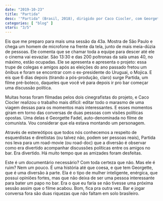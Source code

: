 ```yaml
---
date: "2019-10-23"
title: "Partida"
desc: '"Partida" (Brasil, 2018), dirigido por Caco Ciocler, com Georgette Fadel, Léo Steinbruch, Paula Cesari, Sarah Lessa, Vasco Pimentel. Escrito para o CinemAqui na cobertura da #mostrasp.'
categories: [ "blog" ]
stars: "3/5"
---
```

Eis que me preparo para mais uma sessão da 43a. Mostra de São Paulo e chega um homem de microfone na frente da tela, junto de mais meia-dúzia de pessoas. Ele comenta que se chamar toda a equipe para descer até ele o cinema vai esvaziar. São 13:30 e das 200 poltronas da sala umas 40, no máximo, estão ocupadas. Ele se apresenta e apresenta o projeto: essa trupe de colegas e amigos após as eleições do ano passado fretou um ônibus e foram se encontrar com o ex-presidente do Uruguai, o Mojica. E eis que 6 dias depois (tirando a pós-produção, claro) surge Partida, um filme pré-boteco, daqueles que você vê para depois ir pro bar começar uma discussão política.

Muitas horas foram filmadas pelos dois cinegrafistas do projeto, e Caco Ciocler realizou o trabalho mais difícil: editar todo o marasmo de uma viagem dessas para os momentos mais interessantes. E esses momentos giram em torno das conversas de duas pessoas com visões políticas opostas. Uma delas é Georgette Fadel, auto-denominada no filme de comunista. Vou considerar que ela estava montando um personagem.

Através de estereótipos que todos nós conhecemos a respeito de esquerdistas e direitistas (ou talvez não, podem ser pessoas reais), Partida nos leva para um road-movie (ou road-doc) que a diversão é observar como era divertido acompanhar discussões políticas entre os amigos no bar. Era divertido. Há muito tempo que as amizades foram desfeitas.

Este é um documentário necessário? Com toda certeza que não. Mas ele é ruim? Nem um pouco. É uma história até que coesa, e que tem Georgette, que é uma diversão à parte. Ela é o tipo de mulher inteligente, enérgica, que possui opiniões fortes, mas que não deixa de ser uma pessoa interessante para bater um papo no bar. Era o que eu faria se não tivesse uma próxima sessão assim que o filme acabou. Bom, fica pra outra vez. Bar e jogar conversa fora são duas riquezas que não faltam em solo brasileiro.
